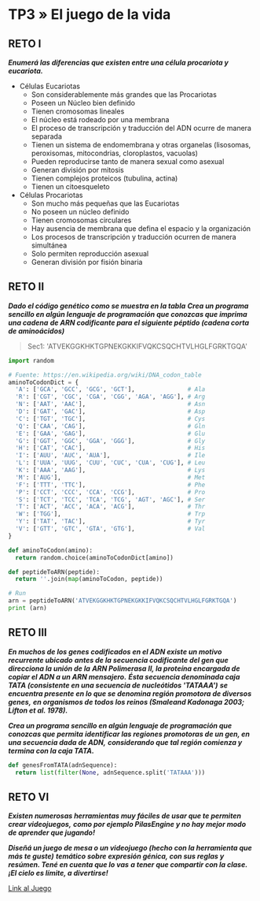 # TP3 » El juego de la vida

## RETO I

**_Enumerá las diferencias que existen entre una célula procariota y eucariota._**

* Células Eucariotas
  - Son considerablemente más grandes que las Procariotas
  - Poseen un Núcleo bien definido
  - Tienen cromosomas lineales
  - El núcleo está rodeado por una membrana
  - El proceso de transcripción y traducción del ADN ocurre de manera separada
  - Tienen un sistema de endomembrana y otras organelas (lisosomas, peroxisomas, mitocondrias, cloroplastos, vacuolas)
  - Pueden reproducirse tanto de manera sexual como asexual
  - Generan división por mitosis
  - Tienen complejos proteicos (tubulina, actina)
  - Tienen un citoesqueleto
* Células Procariotas
  - Son mucho más pequeñas que las Eucariotas
  - No poseen un núcleo definido
  - Tienen cromosomas circulares
  - Hay ausencia de membrana que defina el espacio y la organización
  - Los procesos de transcripción y traducción ocurren de manera simultánea
  - Solo permiten reproducción asexual
  - Generan división por fisión binaria

## RETO II

**_Dado el código genético como se muestra en la tabla_**
**_Crea un programa sencillo en algún lenguaje de programación que conozcas que imprima una cadena_**
**_de ARN codificante para el siguiente péptido (cadena corta de aminoácidos)_**

> Sec1: 'ATVEKGGKHKTGPNEKGKKIFVQKCSQCHTVLHGLFGRKTGQA'

```py
import random

# Fuente: https://en.wikipedia.org/wiki/DNA_codon_table
aminoToCodonDict = {
  'A': ['GCA', 'GCC', 'GCG', 'GCT'],               # Ala
  'R': ['CGT', 'CGC', 'CGA', 'CGG', 'AGA', 'AGG'], # Arg
  'N': ['AAT', 'AAC'],                             # Asn
  'D': ['GAT', 'GAC'],                             # Asp
  'C': ['TGT', 'TGC'],                             # Cys
  'Q': ['CAA', 'CAG'],                             # Gln
  'E': ['GAA', 'GAG'],                             # Glu
  'G': ['GGT', 'GGC', 'GGA', 'GGG'],               # Gly
  'H': ['CAT', 'CAC'],                             # His
  'I': ['AUU', 'AUC', 'AUA'],                      # Ile
  'L': ['UUA', 'UUG', 'CUU', 'CUC', 'CUA', 'CUG'], # Leu
  'K': ['AAA', 'AAG'],                             # Lys
  'M': ['AUG'],                                    # Met
  'F': ['TTT', 'TTC'],                             # Phe
  'P': ['CCT', 'CCC', 'CCA', 'CCG'],               # Pro
  'S': ['TCT', 'TCC', 'TCA', 'TCG', 'AGT', 'AGC'], # Ser
  'T': ['ACT', 'ACC', 'ACA', 'ACG'],               # Thr
  'W': ['TGG'],                                    # Trp
  'Y': ['TAT', 'TAC'],                             # Tyr
  'V': ['GTT', 'GTC', 'GTA', 'GTG'],               # Val
}

def aminoToCodon(amino):
  return random.choice(aminoToCodonDict[amino])

def peptideToARN(peptide):
  return ''.join(map(aminoToCodon, peptide))

# Run
arn = peptideToARN('ATVEKGGKHKTGPNEKGKKIFVQKCSQCHTVLHGLFGRKTGQA')
print (arn)
```

## RETO III

**_En muchos de los genes codificados en el ADN existe un motivo recurrente ubicado_**
**_antes de la secuencia codificante del gen que direcciona la unión de la_**
**_ARN Polimerasa II, la proteína encargada de copiar el ADN a un ARN mensajero._**
**_Ésta secuencia denominada caja TATA (consistente en una secuencia de nucleótidos 'TATAAA')_**
**_se encuentra presente en lo que se denomina región promotora de diversos genes,_**
**_en organismos de todos los reinos (Smaleand Kadonaga 2003; Lifton  et al. 1978)._**

**_Crea un programa sencillo en algún lenguaje de programación que conozcas que permita_**
**_identificar las regiones promotoras de un gen, en una secuencia dada de ADN,_**
**_considerando que tal región comienza y termina con la caja TATA._**

```py
def genesFromTATA(adnSequence):
  return list(filter(None, adnSequence.split('TATAAA')))
```

## RETO VI

**_Existen numerosas herramientas muy fáciles de usar que te permiten crear videojuegos,_**
**_como por ejemplo PilasEngine y no hay mejor modo de aprender que jugando!_**

**_Diseñá un juego de mesa o un videojuego (hecho con la herramienta que más te guste)_**
**_temático sobre expresión génica, con sus reglas y resúmen. Tené en cuenta que lo vas_**
**_a tener que compartir con la clase. ¡El cielo es límite, a divertirse!_**

[Link al Juego](https://app.pilas-engine.com.ar/#/proyecto/94601b14-b1a9-413f-a598-809992356942)
